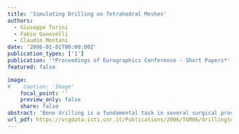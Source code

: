 ```yaml
---
title: 'Simulating Drilling on Tetrahedral Meshes'
authors:
  - Giuseppe Turini
  - Fabio Ganovelli
  - Claudio Montani
date: '2006-01-01T00:00:00Z'
publication_types: ['1']
publication: '*Proceedings of Eurographics Conference - Short Papers*'
featured: false

image:
#    caption: 'Image'
    focal_point: ''
    preview_only: false
    share: false
abstract: 'Bone drilling is a fundamental task in several surgical procedures, including mastoidectomy, cochlear implantation, orbital surgery. It consists in eroding the part of the bone in contact with the tip of the surgical tool when a sufficient pressure is exerted. Since the bone is an almost rigid material, the bone drilling simulations usually employ voxel-based representations of the bone, so that it is easy to show material removal by playing with material density in the voxels. Unfortunately, there are cases in which drilling is only a part of the task, and parts of the same object are also cut away or, worse, the bone is slightly deformable and therefore voxel-based representations do not work well. We propose a novel method to simulate drilling on objects represented explicitly by means of a tetrahedral mesh. The key idea of our method is to create an alternative representation of the tetrahedron when it is partially eroded. Such representation consists of a set of smaller tetrahedra obtained by a hierarchical decomposition of the original one, and combined to represent the current status of the erosion.'
url_pdf: https://vcgdata.isti.cnr.it/Publications/2006/TGM06/drillingtetra.pdf
---
```

